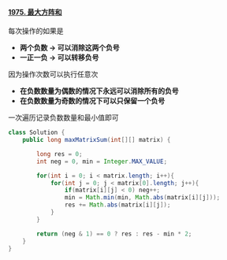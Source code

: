#### [1975. 最大方阵和](https://leetcode-cn.com/problems/maximum-matrix-sum/solution/java-tan-xin-by-feilue-hdtq/)


每次操作的如果是 
- **两个负数 -> 可以消除这两个负号**
- **一正一负 -> 可以转移负号**


因为操作次数可以执行任意次
- **在负数数量为偶数的情况下永远可以消除所有的负号**
- **在负数数量为奇数的情况下可以只保留一个负号**


一次遍历记录负数数量和最小值即可

```java
class Solution {
    public long maxMatrixSum(int[][] matrix) {

        long res = 0;
        int neg = 0, min = Integer.MAX_VALUE;

        for(int i = 0; i < matrix.length; i++){
            for(int j = 0; j < matrix[0].length; j++){
                if(matrix[i][j] < 0) neg++;
                min = Math.min(min, Math.abs(matrix[i][j]));
                res += Math.abs(matrix[i][j]);
            }
        }

        return (neg & 1) == 0 ? res : res - min * 2;
    }
}
```

